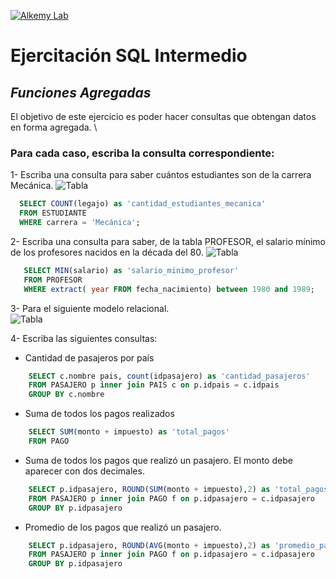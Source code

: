 [![Alkemy Lab](https://academy.alkemy.org/images/alkemy-logo.svg)](https://academy.alkemy.org/)

# Ejercitación SQL Intermedio
## _Funciones Agregadas_

El objetivo de este ejercicio es poder hacer consultas que obtengan datos en forma agregada. \

### Para cada caso, escriba la consulta correspondiente:

1- Escriba una consulta para saber cuántos estudiantes son de la carrera Mecánica.
![Tabla](https://lh4.googleusercontent.com/5XyplRSIhDmN82eEQXRCCwK3kzqt6sSppGBjq66uOm2m_p-53a46HWY_fTcER4asNJI5v7gf5W9rHsGiCwydwohCkm3O6lLUmDQw_hxAGIjIEY8xljcamXn9EjRE_H99xV-01X4)
  ```sql
    SELECT COUNT(legajo) as 'cantidad_estudiantes_mecanica'
    FROM ESTUDIANTE
    WHERE carrera = 'Mecánica';
  ```
  
2- Escriba una consulta para saber, de la tabla PROFESOR, el salario mínimo de los profesores nacidos en la década del 80.
![Tabla](https://lh5.googleusercontent.com/zJIEvMS6oC-tCp-SJC3p0H9-VtNkiQIdYlpufSh4CpjCt6owniilN20rhknlOnHK0K3JGseWYrIF2js_zcm0ZmTlzDtoT7At8s9x1p944_g_0hoZxWdA37ccKS9GKCc7bOC8gDQ)
 ```sql 
    SELECT MIN(salario) as 'salario_minimo_profesor'
    FROM PROFESOR
    WHERE extract( year FROM fecha_nacimiento) between 1980 and 1989;
 ```
 
3- Para el siguiente modelo relacional.   
![Tabla](https://lh4.googleusercontent.com/3gu9oBjE6bgmxXbWnMPj0E4jpGiIXDVcpqNdY7Dn54yS-sPb2nes8peGjq82bpF-wHJ-iU9P68ofIFUGEJFwU2E6fheNHkbKwt9QMuUmWcVa3sW4zLDaofcZozEAGaJnEGZFAYg)


4- Escriba las siguientes consultas:
 - Cantidad de pasajeros por país
```sql
    SELECT c.nombre pais, count(idpasajero) as 'cantidad_pasajeros'
    FROM PASAJERO p inner join PAIS c on p.idpais = c.idpais
    GROUP BY c.nombre
```    
 - Suma de todos los pagos realizados
```sql
    SELECT SUM(monto + impuesto) as 'total_pagos'
    FROM PAGO
```    
 - Suma de todos los pagos que realizó un pasajero. El monto debe aparecer con dos decimales.
```sql
    SELECT p.idpasajero, ROUND(SUM(monto + impuesto),2) as 'total_pagos_pasajero'
    FROM PASAJERO p inner join PAGO f on p.idpasajero = c.idpasajero
    GROUP BY p.idpasajero
```    
 - Promedio de los pagos que realizó un pasajero.
```sql
    SELECT p.idpasajero, ROUND(AVG(monto + impuesto),2) as 'promedio_pagos_pasajero'
    FROM PASAJERO p inner join PAGO f on p.idpasajero = c.idpasajero
    GROUP BY p.idpasajero
```    
